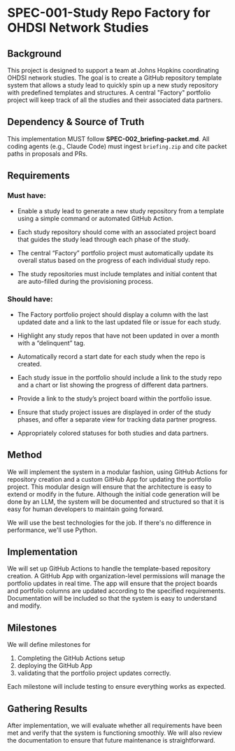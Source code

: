 # SPEC-001-Study Repo Factory for OHDSI Network Studies
## Background

This project is designed to support a team at Johns Hopkins coordinating OHDSI network studies. The goal is to create a GitHub repository template system that allows a study lead to quickly spin up a new study repository with predefined templates and structures. A central "Factory" portfolio project will keep track of all the studies and their associated data partners.

## Dependency & Source of Truth 
This implementation MUST follow **SPEC-002_briefing-packet.md**. All coding agents (e.g., Claude Code) must ingest `briefing.zip` and cite packet paths in proposals and PRs.

## Requirements

### Must have:

- Enable a study lead to generate a new study repository from a template using a simple command or automated GitHub Action.

- Each study repository should come with an associated project board that guides the study lead through each phase of the study.

- The central “Factory” portfolio project must automatically update its overall status based on the progress of each individual study repo.

- The study repositories must include templates and initial content that are auto-filled during the provisioning process.

### Should have:

- The Factory portfolio project should display a column with the last updated date and a link to the last updated file or issue for each study.

- Highlight any study repos that have not been updated in over a month with a “delinquent” tag.

- Automatically record a start date for each study when the repo is created.

- Each study issue in the portfolio should include a link to the study repo and a chart or list showing the progress of different data partners.

- Provide a link to the study’s project board within the portfolio issue.

- Ensure that study project issues are displayed in order of the study phases, and offer a separate view for tracking data partner progress.

- Appropriately colored statuses for both studies and data partners.

## Method

We will implement the system in a modular fashion, using GitHub Actions for repository creation and a custom GitHub App for updating the portfolio project. This modular design will ensure that the architecture is easy to extend or modify in the future. Although the initial code generation will be done by an LLM, the system will be documented and structured so that it is easy for human developers to maintain going forward. 

We will use the best technologies for the job. If there's no difference in performance, we'll use Python.

## Implementation

We will set up GitHub Actions to handle the template-based repository creation. A GitHub App with organization-level permissions will manage the portfolio updates in real time. The app will ensure that the project boards and portfolio columns are updated according to the specified requirements. Documentation will be included so that the system is easy to understand and modify.

## Milestones

We will define milestones for 
1. Completing the GitHub Actions setup
2. deploying the GitHub App
3. validating that the portfolio project updates correctly. 

Each milestone will include testing to ensure everything works as expected.

## Gathering Results

After implementation, we will evaluate whether all requirements have been met and verify that the system is functioning smoothly. We will also review the documentation to ensure that future maintenance is straightforward.